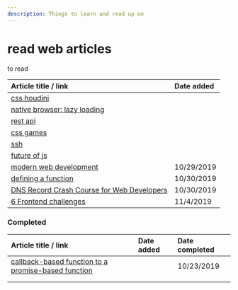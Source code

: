 ```yaml
---
description: Things to learn and read up on
---
```


# read web articles

to read

| Article title / link | Date added |
| :--- | :--- |
| [css houdini](%20https://developer.mozilla.org/en-US/docs/Web/Houdini) |  |
| [native browser: lazy loading](https://web.dev/native-lazy-loading) |  |
| [rest api](https://www.youtube.com/watch?v=rGObWtjxGBc) |  |
| [css games](%20https://dev.to/devmount/8-games-to-learn-css-the-fun-way-4e0f?utm_source=digest_mailer&utm_medium=email&utm_campaign=digest_email) |  |
| [ssh](%20https://dev.to/djangotricks/things-i-want-to-remember-about-ssh-21el?utm_source=digest_mailer&utm_medium=email&utm_campaign=digest_email) |  |
| [future of js](%20https://dev.to/christopherkade/the-future-of-javascript-features-to-keep-an-eye-on-3d0h?utm_source=digest_mailer&utm_medium=email&utm_campaign=digest_email) |  |
| [modern web development](%20https://dev.to/decipherzonesoft/modern-web-development-2019-5g51) | 10/29/2019 |
| [defining a function](%20https://areknawo.com/different-ways-of-defining-a-function-in-javascript/) | 10/30/2019 |
| [DNS Record Crash Course for Web Developers](https://dev.to/chrisachard/dns-record-crash-course-for-web-developers-35hn) | 10/30/2019 |
| [6 Frontend challenges](https://medium.com/better-programming/here-are-6-frontend-challenges-to-code-9952190c97cc) | 11/4/2019 |

### Completed

| Article title / link | Date added | Date completed |
| :--- | :--- | :--- |
| [callback-based function to a promise-based function](https://www.geeksforgeeks.org/javascript-promises/) |  | 10/23/2019 |
|  |  |  |
|  |  |  |

